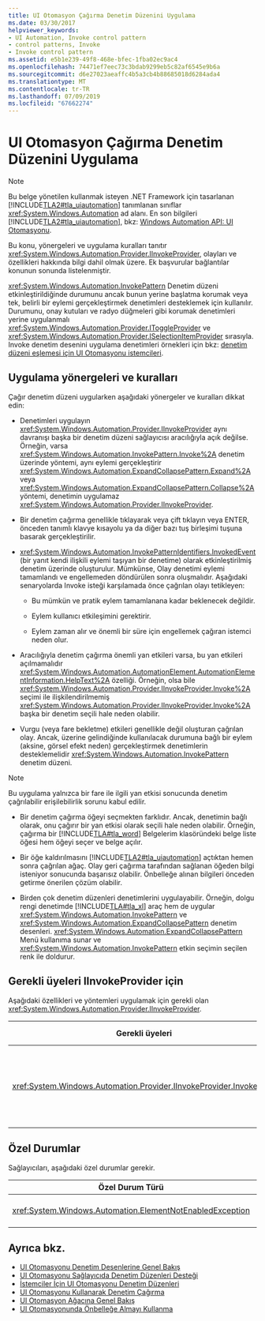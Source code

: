 ```yaml
---
title: UI Otomasyon Çağırma Denetim Düzenini Uygulama
ms.date: 03/30/2017
helpviewer_keywords:
- UI Automation, Invoke control pattern
- control patterns, Invoke
- Invoke control pattern
ms.assetid: e5b1e239-49f8-468e-bfec-1fba02ec9ac4
ms.openlocfilehash: 74471ef7eec73c3bdab9299eb5c82af6545e9b6a
ms.sourcegitcommit: d6e27023aeaffc4b5a3cb4b88685018d6284ada4
ms.translationtype: MT
ms.contentlocale: tr-TR
ms.lasthandoff: 07/09/2019
ms.locfileid: "67662274"
---
```

# <a name="implementing-the-ui-automation-invoke-control-pattern"></a>UI Otomasyon Çağırma Denetim Düzenini Uygulama

> [!NOTE]
> Bu belge yönetilen kullanmak isteyen .NET Framework için tasarlanan [!INCLUDE[TLA2#tla_uiautomation](../../../includes/tla2sharptla-uiautomation-md.md)] tanımlanan sınıflar <xref:System.Windows.Automation> ad alanı. En son bilgileri [!INCLUDE[TLA2#tla_uiautomation](../../../includes/tla2sharptla-uiautomation-md.md)], bkz: [Windows Automation API: UI Otomasyonu](https://go.microsoft.com/fwlink/?LinkID=156746).

Bu konu, yönergeleri ve uygulama kuralları tanıtır <xref:System.Windows.Automation.Provider.IInvokeProvider>, olayları ve özellikleri hakkında bilgi dahil olmak üzere. Ek başvurular bağlantılar konunun sonunda listelenmiştir.

<xref:System.Windows.Automation.InvokePattern> Denetim düzeni etkinleştirildiğinde durumunu ancak bunun yerine başlatma korumak veya tek, belirli bir eylemi gerçekleştirmek denetimleri desteklemek için kullanılır. Durumunu, onay kutuları ve radyo düğmeleri gibi korumak denetimleri yerine uygulanmalı <xref:System.Windows.Automation.Provider.IToggleProvider> ve <xref:System.Windows.Automation.Provider.ISelectionItemProvider> sırasıyla. Invoke denetim desenini uygulama denetimleri örnekleri için bkz: [denetim düzeni eşlemesi için UI Otomasyonu istemcileri](../../../docs/framework/ui-automation/control-pattern-mapping-for-ui-automation-clients.md).

<a name="Implementation_Guidelines_and_Conventions"></a>

## <a name="implementation-guidelines-and-conventions"></a>Uygulama yönergeleri ve kuralları

Çağır denetim düzeni uygularken aşağıdaki yönergeler ve kuralları dikkat edin:

- Denetimleri uygulayın <xref:System.Windows.Automation.Provider.IInvokeProvider> aynı davranışı başka bir denetim düzeni sağlayıcısı aracılığıyla açık değilse. Örneğin, varsa <xref:System.Windows.Automation.InvokePattern.Invoke%2A> denetim üzerinde yöntemi, aynı eylemi gerçekleştirir <xref:System.Windows.Automation.ExpandCollapsePattern.Expand%2A> veya <xref:System.Windows.Automation.ExpandCollapsePattern.Collapse%2A> yöntemi, denetimin uygulamaz <xref:System.Windows.Automation.Provider.IInvokeProvider>.

- Bir denetim çağırma genellikle tıklayarak veya çift tıklayın veya ENTER, önceden tanımlı klavye kısayolu ya da diğer bazı tuş birleşimi tuşuna basarak gerçekleştirilir.

- <xref:System.Windows.Automation.InvokePatternIdentifiers.InvokedEvent> (bir yanıt kendi ilişkili eylemi taşıyan bir denetime) olarak etkinleştirilmiş denetim üzerinde oluşturulur. Mümkünse, Olay denetimi eylemi tamamlandı ve engellemeden döndürülen sonra oluşmalıdır. Aşağıdaki senaryolarda Invoke isteği karşılamada önce çağrılan olayı tetikleyen:

  - Bu mümkün ve pratik eylem tamamlanana kadar beklenecek değildir.

  - Eylem kullanıcı etkileşimini gerektirir.

  - Eylem zaman alır ve önemli bir süre için engellemek çağıran istemci neden olur.

- Aracılığıyla denetim çağırma önemli yan etkileri varsa, bu yan etkileri açılmamalıdır <xref:System.Windows.Automation.AutomationElement.AutomationElementInformation.HelpText%2A> özelliği. Örneğin, olsa bile <xref:System.Windows.Automation.Provider.IInvokeProvider.Invoke%2A> seçimi ile ilişkilendirilmemiş <xref:System.Windows.Automation.Provider.IInvokeProvider.Invoke%2A> başka bir denetim seçili hale neden olabilir.

- Vurgu (veya fare bekletme) etkileri genellikle değil oluşturan çağrılan olay. Ancak, üzerine gelindiğinde kullanılacak durumuna bağlı bir eylem (aksine, görsel efekt neden) gerçekleştirmek denetimlerin desteklemelidir <xref:System.Windows.Automation.InvokePattern> denetim düzeni.

> [!NOTE]
> Bu uygulama yalnızca bir fare ile ilgili yan etkisi sonucunda denetim çağrılabilir erişilebilirlik sorunu kabul edilir.

- Bir denetim çağırma öğeyi seçmekten farklıdır. Ancak, denetimin bağlı olarak, onu çağırır bir yan etkisi olarak seçili hale neden olabilir. Örneğin, çağırma bir [!INCLUDE[TLA#tla_word](../../../includes/tlasharptla-word-md.md)] Belgelerim klasöründeki belge liste öğesi hem öğeyi seçer ve belge açılır.

- Bir öğe kaldırılmasını [!INCLUDE[TLA2#tla_uiautomation](../../../includes/tla2sharptla-uiautomation-md.md)] açtıktan hemen sonra çağrılan ağaç. Olay geri çağırma tarafından sağlanan öğeden bilgi isteniyor sonucunda başarısız olabilir. Önbelleğe alınan bilgileri önceden getirme önerilen çözüm olabilir.

- Birden çok denetim düzenleri denetimlerini uygulayabilir. Örneğin, dolgu rengi denetimde [!INCLUDE[TLA#tla_xl](../../../includes/tlasharptla-xl-md.md)] araç hem de uygular <xref:System.Windows.Automation.InvokePattern> ve <xref:System.Windows.Automation.ExpandCollapsePattern> denetim desenleri. <xref:System.Windows.Automation.ExpandCollapsePattern> Menü kullanıma sunar ve <xref:System.Windows.Automation.InvokePattern> etkin seçimin seçilen renk ile doldurur.

<a name="Required_Members_for_the_IValueProvider_Interface"></a>

## <a name="required-members-for-iinvokeprovider"></a>Gerekli üyeleri IInvokeProvider için

Aşağıdaki özellikleri ve yöntemleri uygulamak için gerekli olan <xref:System.Windows.Automation.Provider.IInvokeProvider>.

|Gerekli üyeleri|Üye türü|Notlar|
|----------------------|-----------------|-----------|
|<xref:System.Windows.Automation.Provider.IInvokeProvider.Invoke%2A>|yöntemi|<xref:System.Windows.Automation.Provider.IInvokeProvider.Invoke%2A> zaman uyumsuz bir çağrı ve hemen engellemeden döndürmesi gerekir.<br /><br /> Bu davranış, doğrudan veya dolaylı olarak çağrıldığında kalıcı bir iletişim kutusu başlatma denetimleri için özellikle önemlidir. Kalıcı iletişim kapatılana kadar olay instigated herhangi bir UI Otomasyon istemcisi engellenmiş durumda kalır.|

<a name="Exceptions"></a>

## <a name="exceptions"></a>Özel Durumlar

Sağlayıcıları, aşağıdaki özel durumlar gerekir.

|Özel Durum Türü|Koşul|
|--------------------|---------------|
|<xref:System.Windows.Automation.ElementNotEnabledException>|Denetimin etkin değilse.|

## <a name="see-also"></a>Ayrıca bkz.

- [UI Otomasyonu Denetim Desenlerine Genel Bakış](../../../docs/framework/ui-automation/ui-automation-control-patterns-overview.md)
- [UI Otomasyonu Sağlayıcıda Denetim Düzenleri Desteği](../../../docs/framework/ui-automation/support-control-patterns-in-a-ui-automation-provider.md)
- [İstemciler İçin UI Otomasyonu Denetim Düzenleri](../../../docs/framework/ui-automation/ui-automation-control-patterns-for-clients.md)
- [UI Otomasyonu Kullanarak Denetim Çağırma](../../../docs/framework/ui-automation/invoke-a-control-using-ui-automation.md)
- [UI Otomasyon Ağacına Genel Bakış](../../../docs/framework/ui-automation/ui-automation-tree-overview.md)
- [UI Otomasyonunda Önbelleğe Almayı Kullanma](../../../docs/framework/ui-automation/use-caching-in-ui-automation.md)

